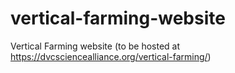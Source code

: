 # vertical-farming-website
Vertical Farming website (to be hosted at https://dvcsciencealliance.org/vertical-farming/)
